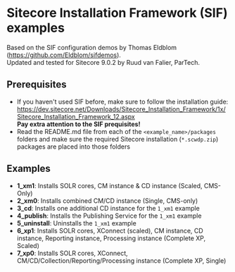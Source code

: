# Sitecore Installation Framework (SIF) examples

Based on the SIF configuration demos by Thomas Eldblom (https://github.com/Eldblom/sifdemos).  
Updated and tested for Sitecore 9.0.2 by Ruud van Falier, ParTech.

## Prerequisites

* If you haven't used SIF before, make sure to follow the installation guide:  https://dev.sitecore.net/Downloads/Sitecore_Installation_Framework/1x/Sitecore_Installation_Framework_12.aspx  
**Pay extra attention to the SIF prequisites!**
* Read the README.md file from each of the `<example_name>/packages` folders and make sure the required Sitecore installation (`*.scwdp.zip`) packages are placed into those folders

## Examples

* **1_xm1**: Installs SOLR cores, CM instance & CD instance (Scaled, CMS-Only)
* **2_xm0**: Installs combined CM/CD instance (Single, CMS-only)
* **3_cd**: Installs one additional CD instance for the `1_xm1` example
* **4_publish**: Installs the Publishing Service for the `1_xm1` example
* **5_uninstall**: Uninstalls the `1_xm1` example
* **6_xp1**: Installs SOLR cores, XConnect (scaled), CM instance, CD instance, Reporting instance, Processing instance  (Complete XP, Scaled)
* **7_xp0**: Installs SOLR cores, XConnect, CM/CD/Collection/Reporting/Processing instance (Complete XP, Single)